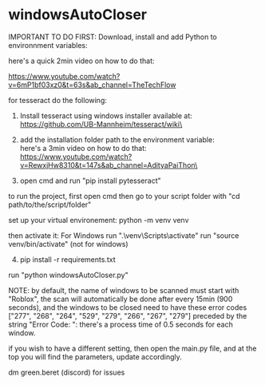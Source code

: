 # windowsAutoCloser
IMPORTANT TO DO FIRST:
Download, install and add Python to environnment variables:

here's a quick 2min video on how to do that:

https://www.youtube.com/watch?v=6mP1bf03xz0&t=63s&ab_channel=TheTechFlow


for tesseract do the following:
1. Install tesseract using windows installer available at: https://github.com/UB-Mannheim/tesseract/wiki\
2. add the installation folder path to the environment variable:\
here's a 3min video on how to do that:\
https://www.youtube.com/watch?v=RewxjHw8310&t=147s&ab_channel=AdityaPaiThon\

3. open cmd and run "pip install pytesseract"

to run the project, first open cmd then go to your script folder with "cd path/to/the/script/folder"

set up your virtual environement:
python -m venv venv

then activate it:
For Windows run ".\venv\Scripts\activate"
run "source venv/bin/activate" (not for windows)


4. pip install -r requirements.txt

run "python windowsAutoCloser.py"

NOTE: by default, the name of windows to be scanned must start with "Roblox", the scan will automatically be done
after every 15min (900 seconds), and the windows to be closed need to have these error codes 
["277", "268", "264", "529", "279", "266", "267", "279"] preceded by the string "Error Code: ":
there's a process time of 0.5 seconds for each window.

if you wish to have a different setting, then open the main.py file, and at the top you will find the parameters, update accordingly.

dm green.beret (discord) for issues 



